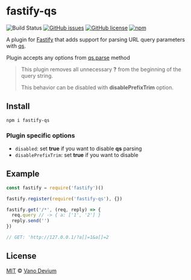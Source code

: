 # fastify-qs

![Build Status](https://img.shields.io/github/actions/workflow/status/vanodevium/fastify-qs/ci.yaml)
[![GitHub issues](https://img.shields.io/github/issues/vanodevium/fastify-qs)](https://github.com/vanodevium/fastify-qs/issues)
[![GitHub license](https://img.shields.io/github/license/vanodevium/fastify-qs)](https://github.com/vanodevium/fastify-qs/blob/main/LICENSE.MD)
[![npm](https://img.shields.io/npm/v/fastify-qs)](https://www.npmjs.com/package/fastify-qs)

A plugin for [Fastify](https://fastify.io/) that adds support for parsing URL query parameters with [qs](https://www.npmjs.com/package/qs).

Plugin accepts any options from [qs.parse](https://www.npmjs.com/package/qs#parsing-objects) method

> This plugin removes all unnecessary **?** from the beginning of the query string.
>
> This behavior can be disabled with **disablePrefixTrim** option.

## Install
```
npm i fastify-qs
```

### Plugin specific options
- `disabled`: set **true** if you want to disable **qs** parsing
- `disablePrefixTrim`: set **true** if you want to disable

## Example

```js
const fastify = require('fastify')()

fastify.register(require('fastify-qs'), {})

fastify.get('/*', (req, reply) => {
  req.query // -> { a: ['1', '2'] }
  reply.send('')
})

// GET: 'http://127.0.0.1/?a[]=1&a[]=2
```

## License

[MIT](./LICENSE.MD) © [Vano Devium](https://devium.me/)
